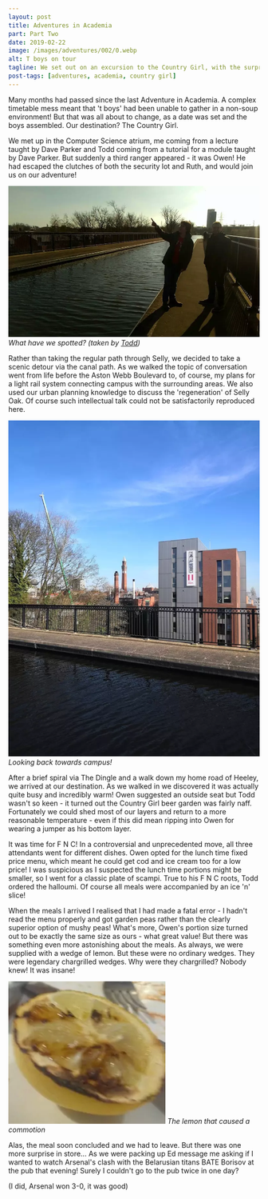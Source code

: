 ```yaml
---
layout: post
title: Adventures in Academia
part: Part Two
date: 2019-02-22
image: /images/adventures/002/0.webp
alt: T boys on tour
tagline: We set out on an excursion to the Country Girl, with the surprise addition of Owen!
post-tags: [adventures, academia, country girl]
---
```


Many months had passed since the last Adventure in Academia. A complex timetable mess meant that 't boys' had been unable to gather in a non-soup environment! But that was all about to change, as a date was set and the boys assembled. Our destination? The Country Girl.

We met up in the Computer Science atrium, me coming from a lecture taught by Dave Parker and Todd coming from a tutorial for a module taught by Dave Parker. But suddenly a third ranger appeared - it was Owen! He had escaped the clutches of both the security lot and Ruth, and would join us on our adventure!

![T boys on the canal path](/images/adventures/002/1.webp)
*What have we spotted? (taken by [Todd](http://www.cs.bham.ac.uk/~txw467/))*

Rather than taking the regular path through Selly, we decided to take a scenic detour via the canal path. As we walked the topic of conversation went from life before the Aston Webb Boulevard to, of course, my plans for a light rail system connecting campus with the surrounding areas. We also used our urban planning knowledge to discuss the 'regeneration' of Selly Oak. Of course such intellectual talk could not be satisfactorily reproduced here.

![My old home!](/images/adventures/002/2.webp)
*Looking back towards campus!*

After a brief spiral via The Dingle and a walk down my home road of Heeley, we arrived at our destination. As we walked in we discovered it was actually quite busy and incredibly warm! Owen suggested an outside seat but Todd wasn't so keen - it turned out the Country Girl beer garden was fairly naff. Fortunately we could shed most of our layers and return to a more reasonable temperature - even if this did mean ripping into Owen for wearing a jumper as his bottom layer.

It was time for F N C! In a controversial and unprecedented move, all three attendants went for different dishes. Owen opted for the lunch time fixed price menu, which meant he could get cod and ice cream too for a low price! I was suspicious as I suspected the lunch time portions might be smaller, so I went for a classic plate of scampi. True to his F N C roots, Todd ordered the halloumi. Of course all meals were accompanied by an ice 'n' slice!

When the meals I arrived I realised that I had made a fatal error - I hadn't read the menu properly and got garden peas rather than the clearly superior option of mushy peas! What's more, Owen's portion size turned out to be exactly the same size as ours - what great value! But there was something even more astonishing about the meals. As always, we were supplied with a wedge of lemon. But these were no ordinary wedges. They were legendary chargrilled wedges. Why were they chargrilled? Nobody knew! It was insane!

![The lemon](/images/adventures/002/3.webp)
*The lemon that caused a commotion*

Alas, the meal soon concluded and we had to leave. But there was one more surprise in store... As we were packing up Ed message me asking if I wanted to watch Arsenal's clash with the Belarusian titans BATE Borisov at the pub that evening! Surely I couldn't go to the pub twice in one day?

(I did, Arsenal won 3-0, it was good)
